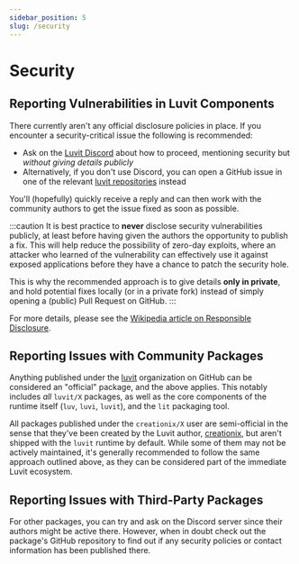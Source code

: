 ```yaml
---
sidebar_position: 5
slug: /security
---
```


# Security

## Reporting Vulnerabilities in Luvit Components

There currently aren't any official disclosure policies in place. If you encounter a security-critical issue the following is recommended:

* Ask on the [Luvit Discord](https://discord.gg/luvit) about how to proceed, mentioning security but *without giving details publicly*
* Alternatively, if you don't use Discord, you can open a GitHub issue in one of the relevant [luvit repositories](https://github.com/luvit/) instead

You'll (hopefully) quickly receive a reply and can then work with the community authors to get the issue fixed as soon as possible.

:::caution
It is best practice to **never** disclose security vulnerabilities publicly, at least before having given the authors the opportunity to publish a fix. This will help reduce the possibility of zero-day exploits, where an attacker who learned of the vulnerability can effectively use it against exposed applications before they have a chance to patch the security hole.

This is why the recommended approach is to give details **only in private**, and hold potential fixes locally (or in a private fork) instead of simply opening a (public) Pull Request on GitHub.
:::

For more details, please see the [Wikipedia article on Responsible Disclosure](https://en.wikipedia.org/wiki/Responsible_disclosure).

## Reporting Issues with Community Packages

Anything published under the [luvit](https://github.com/luvit) organization on GitHub can be considered an "official" package, and the above applies. This notably includes *all* ``luvit/X`` packages, as well as the core components of the runtime itself (``luv``, ``luvi``, ``luvit``), and the ``lit`` packaging tool.

All packages published under the ``creationix/X`` user are semi-official in the sense that they've been created by the Luvit author, [creationix](https://github.com/creationix), but aren't shipped with the ``luvit`` runtime by default. While some of them may not be actively maintained, it's generally recommended to follow the same approach outlined above, as they can be considered part of the immediate Luvit ecosystem.

## Reporting Issues with Third-Party Packages

For other packages, you can try and ask on the Discord server since their authors might be active there. However, when in doubt check out the package's GitHub repository to find out if any security policies or contact information has been published there.